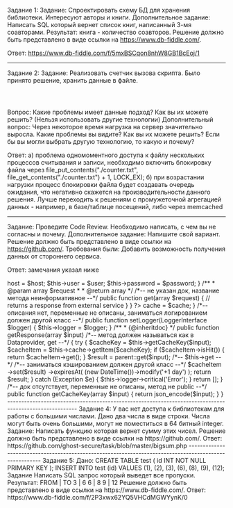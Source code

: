 Задание 1: 
Задание: Спроектировать схему БД для хранения библиотеки. Интересуют авторы и книги.
Дополнительное задание: Написать SQL который вернет список книг, написанный 3-мя соавторами. Результат: книга - количество соавторов.
Решение должно быть представлено в виде ссылки на https://www.db-fiddle.com/.

Ответ: https://www.db-fiddle.com/f/5mxBSCqon8nhW8GB1BcEoj/1

-------------------------------------------------------------------------------------------------------

Задание 2:
Задание: Реализовать счетчик вызова скрипта. Было принято решение, хранить данные в файле.
<code>
<?php 
file_put_contents("./counter.txt", file_get_contents("./counter.txt") + 1);
?>
</code>
Вопрос: Какие проблемы имеет данные подход? Как вы их можете решить? 
(Нельзя использовать другие технологии)
Дополнительный вопрос: Через некоторое время нагрузка на сервер значительно выросла. Какие проблемы вы видите? Как вы их можете решить? 
Если бы вы могли выбрать другую технологию, то какую и почему?

Ответ: 
а) проблема одномоментного доступа к файлу нескольких процессов считывания и записи, необходимо включить блокировку файла через 
file_put_contents("./counter.txt", file_get_contents("./counter.txt") + 1, LOCK_EX);
б) при возрастании нагрузки процесс блокировки файла будет создавать очередь ожидания, что негативно скажется на производительности данного решения.
Лучше переходить к решениям с промужеточной агрегацией данных - например, в базе/таблице посещений, либо через memcached

-------------------------------------------------------------------------------------------------------

Задание: Проведите Code Review. Необходимо написать, с чем вы не согласны и почему.
Дополнительное задание: Напишите свой вариант. 
Решение должно быть представлено в виде ссылки на https://github.com/.
Требования были: Добавить возможность получения данных от стороннего сервиса. 

Ответ: замечания указал ниже
<?php
namespace src\Integration; 
/*-- namespace Vendor\Model согласно psr, а тут это скорее всего директория на сервере --*/

class DataProvider
{
    private $host; 
    private $user;
    private $password;

    /**
     * @param $host
     * @param $user
     * @param $password
     */
    /*-- не указан док и типы переменных, а также return --*/
    public function __construct($host, $user, $password)
    {
        $this->host = $host;
        $this->user = $user;
        $this->password = $password;
    }
    
    /**
     * @param array $request
     *
     * @return array
     */
    /*-- не указан док, название метода неинформативное --*/
    public function get(array $request)
    {
        // returns a response from external service
    }
}
?>
<?php

namespace src\Decorator;

use DateTime;
use Exception;
use Psr\Cache\CacheItemPoolInterface;
use Psr\Log\LoggerInterface;
use src\Integration\DataProvider;

class DecoratorManager extends DataProvider
/*-- назвали декоратором, а нет общего интерфейса с декорируемым классом --*/
{
    public $cache;
    public $logger;
    /*-- свойства не public --*/

    /**
     * @param string $host
     * @param string $user
     * @param string $password
     * @param CacheItemPoolInterface $cache
     */
    public function __construct($host, $user, $password, CacheItemPoolInterface $cache)
    {
        parent::__construct($host, $user, $password);
        $this->cache = $cache;
    }

    /*-- описания нет, переменные не описаны, заниматься логированием должен другой класс --*/
    public function setLogger(LoggerInterface $logger)
    {
        $this->logger = $logger;
    }

    /**
     * {@inheritdoc}
     */
    public function getResponse(array $input)
    /*-- метод должен называться как в Dataprovider, get --*/
    {
        try {
            $cacheKey = $this->getCacheKey($input);
            $cacheItem = $this->cache->getItem($cacheKey);
            if ($cacheItem->isHit()) {
                return $cacheItem->get();
            }

            $result = parent::get($input); 
            /*-- $this->get --*/
            /*-- заниматься кэшированием должен другой класс --*/
            $cacheItem
                ->set($result)
                ->expiresAt(
                    (new DateTime())->modify('+1 day')
                );

            return $result;
        } catch (Exception $e) {
            $this->logger->critical('Error');
        }

        return [];
    }
    /*-- док отсутствует, переменные не описаны, метод не public --*/
    public function getCacheKey(array $input)
    {
        return json_encode($input);
    }
}
-------------------------------------------------------------------------------------------------------

Задание 4:
У вас нет доступа к библиотекам для работы с большими числами. Дано два числа в виде строки. Числа могут быть очень большими, могут не поместиться в 64 битный integer.
Задание: Написать функцию которая вернет сумму этих чисел. 
Решение должно быть представлено в виде ссылки на https://github.com/.

Ответ: https://github.com/ghost-secure/task/blob/master/bigsum.php
-------------------------------------------------------------------------------------------------------

Задание 5:
Дано:
CREATE TABLE test (
  id INT NOT NULL PRIMARY KEY
);
INSERT INTO test (id) VALUES (1), (2), (3), (6), (8), (9), (12);
Задание Написать SQL запрос который выведет все пропуски.
Результат:
FROM | TO
3       | 6
6       | 8
9       | 12
Решение должно быть представлено в виде ссылки на https://www.db-fiddle.com/.

Ответ: https://www.db-fiddle.com/f/2P3xwx62YQ5VHCdMGWYynK/0


